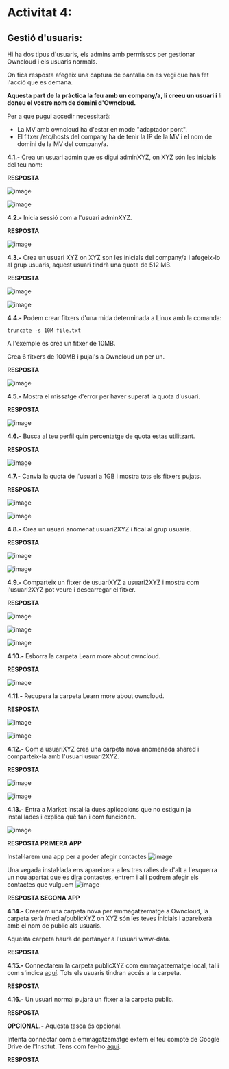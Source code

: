 # Activitat 4:

## Gestió d'usuaris:

Hi ha dos tipus d'usuaris, els admins amb permissos per gestionar Owncloud i els usuaris normals.

On fica resposta afegeix una captura de pantalla on es vegi que has fet l'acció que es demana.

**Aquesta part de la pràctica la feu amb un company/a, li creeu un usuari i li doneu el vostre nom de domini d'Owncloud.**

Per a que pugui accedir necessitarà:

- La MV amb owncloud ha d'estar en mode "adaptador pont".
- El fitxer /etc/hosts del company ha de tenir la IP de la MV i el nom de domini de la MV del company/a.


**4.1.-** Crea un usuari admin que es digui adminXYZ, on XYZ són les inicials del teu nom:

**RESPOSTA**

![image](https://user-images.githubusercontent.com/114162276/198641161-ef146986-9048-4d1d-8354-d58d9b3f6e85.png)

![image](https://user-images.githubusercontent.com/114162276/198641985-91851f8c-c6a5-4274-bb70-7efac04ba501.png)

**4.2.-** Inicia sessió com a l'usuari adminXYZ.

**RESPOSTA**

![image](https://user-images.githubusercontent.com/114162276/198645496-3b9efe26-548e-4f1d-b968-49020a1d25ce.png)

**4.3.-** Crea un usuari XYZ on XYZ son les inicials del company/a i afegeix-lo al grup usuaris, aquest usuari tindrà una quota de 512 MB.

**RESPOSTA**

![image](https://user-images.githubusercontent.com/114162276/198653807-bc41bc06-9155-4d67-9000-75258483ae46.png)

![image](https://user-images.githubusercontent.com/114162276/198654360-101d6000-4620-460b-860e-798c48e0c25c.png)

**4.4.-** Podem crear fitxers d'una mida determinada a Linux amb la comanda:

```
truncate -s 10M file.txt
```

A l'exemple es crea un fitxer de 10MB.

Crea 6 fitxers de 100MB i pujal's a Owncloud un per un.

**RESPOSTA**

![image](https://user-images.githubusercontent.com/114162276/198659829-43f76b7d-5d51-4396-b6f0-d72eb77b7fea.png)

**4.5.-** Mostra el missatge d'error per haver superat la quota d'usuari.

**RESPOSTA**

![image](https://user-images.githubusercontent.com/114162276/198669661-e7723bb4-4781-4011-9c4d-512607193427.png)

**4.6.-** Busca al teu perfil quin percentatge de quota estas utilitzant.

**RESPOSTA**

![image](https://user-images.githubusercontent.com/114162276/199021836-8cc21040-c367-4d93-9501-fed65479a4a9.png)

**4.7.-** Canvia la quota de l'usuari a 1GB i mostra tots els fitxers pujats.

**RESPOSTA**

![image](https://user-images.githubusercontent.com/114162276/199021989-108ad510-d570-46ac-99bf-a8585dec9928.png)

![image](https://user-images.githubusercontent.com/114162276/199025295-af545bb9-bfbe-4106-a084-3d440129e032.png)

**4.8.-** Crea un usuari anomenat usuari2XYZ i fical al grup usuaris.

**RESPOSTA**

![image](https://user-images.githubusercontent.com/114162276/199023258-bef54e29-25fe-485d-b7d9-d73db2cbf168.png)

![image](https://user-images.githubusercontent.com/114162276/199023368-96f27096-bd7f-4f1d-95fd-f7c21c8bfee4.png)

**4.9.-** Comparteix un fitxer de usuariXYZ a usuari2XYZ i mostra com l'usuari2XYZ pot veure i descarregar el fitxer.

**RESPOSTA**

![image](https://user-images.githubusercontent.com/114162276/199025630-90cbc7c6-6f7f-4137-814e-fb6e193d81d3.png)

![image](https://user-images.githubusercontent.com/114162276/199025789-9222cc55-f679-407c-b0f8-917773c54b16.png)

![image](https://user-images.githubusercontent.com/114162276/199025931-1695fa00-2e7b-4124-99a3-f9f1bf469b28.png)

**4.10.-** Esborra la carpeta Learn more about owncloud.

**RESPOSTA**

![image](https://user-images.githubusercontent.com/114162276/199026190-94278b4a-5b1e-4042-b46b-c88d510f5467.png)

**4.11.-** Recupera la carpeta Learn more about owncloud.

**RESPOSTA**

![image](https://user-images.githubusercontent.com/114162276/199026394-e9125779-0f8d-4fff-8f26-a99f5622a7ae.png)

![image](https://user-images.githubusercontent.com/114162276/199026489-88065151-2d6c-45fd-90ed-41d069cb28cb.png)

**4.12.-** Com a usuariXYZ crea una carpeta nova anomenada shared i comparteix-la amb l'usuari usuari2XYZ.

**RESPOSTA**

![image](https://user-images.githubusercontent.com/114162276/199026634-caeec566-d375-4d13-b841-47112287c267.png)

![image](https://user-images.githubusercontent.com/114162276/199026795-6c32295c-3829-4204-b0a6-6a60d8d0c9c0.png)

**4.13.-** Entra a Market instal·la dues aplicacions que no estiguin ja instal·lades i explica què fan i com funcionen.

![image](https://user-images.githubusercontent.com/110727546/196159706-705ff624-c409-4632-acb4-f43ffcc486d4.png)

**RESPOSTA PRIMERA APP**

Instal·larem una app per a poder afegir contactes
![image](https://user-images.githubusercontent.com/114162276/199262038-e70c0f8f-759a-413a-b6d4-131feb4bbfc2.png)

Una vegada instal·lada ens apareixera a les tres ralles de d'alt a l'esquerra un  nou apartat que es dira contactes, entrem i alli podrem afegir els contactes que vulguem
![image](https://user-images.githubusercontent.com/114162276/199262187-83850431-36d7-4578-9117-eab2ec2049eb.png)






**RESPOSTA SEGONA APP**

**4.14.-** Crearem una carpeta nova per emmagatzematge a Owncloud, la carpeta serà /media/publicXYZ on XYZ són les teves inicials i apareixerà amb el nom de public als usuaris.

Aquesta carpeta haurà de pertànyer a l'usuari www-data.

**RESPOSTA**

**4.15.-** Connectarem la carpeta publicXYZ com emmagatzematge local, tal i com s'indica [aquí](https://doc.owncloud.com/server/next/admin_manual/configuration/files/external_storage/local.html). Tots els usuaris tindran accés a la carpeta.

**RESPOSTA**

**4.16.-** Un usuari normal pujarà un fitxer a la carpeta public.

**RESPOSTA**

**OPCIONAL.-** Aquesta tasca és opcional.

Intenta connectar com a emmagatzematge extern el teu compte de Google Drive de l'Institut. Tens com fer-ho [aquí](https://doc.owncloud.com/server/next/admin_manual/configuration/files/external_storage/google.html).

**RESPOSTA**
